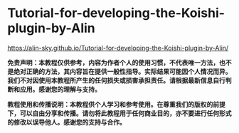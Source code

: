 # Tutorial-for-developing-the-Koishi-plugin-by-Alin

https://alin-sky.github.io/Tutorial-for-developing-the-Koishi-plugin-by-Alin/

 **免责声明：本教程仅供参考，内容为作者个人的使用习惯，不代表唯一方法，也不是绝对正确的方法，其内容旨在提供一般性指导。实际结果可能因个人情况而异。我们不对因使用本教程所产生的任何损失或损害承担责任。请根据最新信息自行判断和应用。感谢您的理解与支持。**


 **教程使用和传播说明：本教程供个人学习和参考使用。在尊重我们的版权的前提下，可以自由分享和传播。请勿将此教程用于任何商业目的，亦不要进行任何形式的修改以误导他人。感谢您的支持与合作。**
